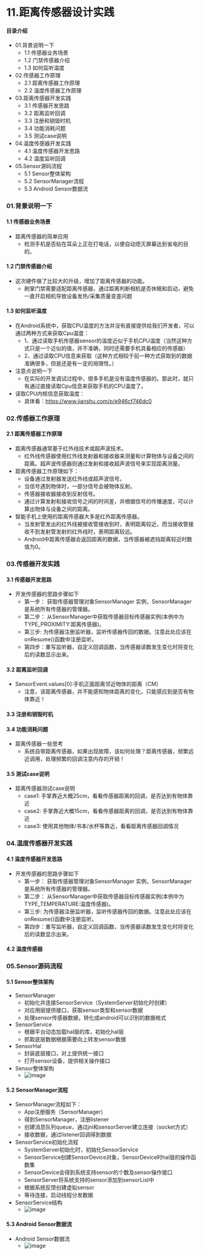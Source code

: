 # 11.距离传感器设计实践
#### 目录介绍
- 01.背景说明一下
  - 1.1 传感器业务场景
  - 1.2 门禁传感器介绍
  - 1.3 如何监听温度
- 02.传感器工作原理
  - 2.1 距离传感器工作原理
  - 2.2 温度传感器工作原理
- 03.距离传感器开发实践
  - 3.1 传感器开发思路
  - 3.2 距离监听回调
  - 3.3 注册和销毁时机
  - 3.4 功能消耗问题
  - 3.5 测试case说明
- 04.温度传感器开发实践
  - 4.1 温度传感器开发思路
  - 4.2 温度监听回调
- 05.Sensor源码流程
  - 5.1 Sensor整体架构
  - 5.2 SensorManager流程
  - 5.3 Android Sensor数据流

### 01.背景说明一下
#### 1.1 传感器业务场景
- 距离传感器的简单应用
    - 检测手机是否贴在耳朵上正在打电话，以便自动熄灭屏幕达到省电的目的。



#### 1.2 门禁传感器介绍
- 这次硬件做了比较大的升级，增加了距离传感器的功能。
    - 刷掌门禁需要适配距离传感器，通过距离判断相机是否休眠和启动，避免一直开启相机导致设备发热/采集质量变差问题



#### 1.3 如何监听温度
- 在Android系统中，获取CPU温度的方法并没有直接提供给我们开发者，可以通过两种方式来获取Cpu温度：
    - 1、通过读取手机传感器sensor的温度近似于手机CPU温度（当然这种方式只是一个近似的值，并不准确，同时还需要手机具备相应的传感器）
    - 2、通过读取CPU信息来获取（这种方式相较于前一种方式获取到的数据准确很多，但是还是有一定的局限性。）
- 注意点说明一下
    - 在实际的开发调试过程中，很多手机是没有温度传感器的。那此时，就只有通过直接读取Cpu信息来获取手机的CPU温度了。
- 读取CPU内核信息获取温度：
    - 具体看：https://www.jianshu.com/p/e946cf746dc0



### 02.传感器工作原理
#### 2.1 距离传感器工作原理
- 距离传感器通常基于红外线技术或超声波技术。
    - 红外线传感器使用红外线发射器和接收器来测量和计算物体与设备之间的距离。超声波传感器则通过发射和接收超声波信号来实现距离测量。
- 距离传感器工作原理如下：
    - 设备通过发射器发送红外线或超声波信号。
    - 当信号遇到物体时，一部分信号会被物体反射。
    - 传感器接收器接收到反射信号。
    - 通过计算发射和接收信号之间的时间差，并根据信号的传播速度，可以计算出物体与设备之间的距离。
- 智能手机上使用的距离传感器大多是红外距离传感器。
    - 当发射管发出的红外线被接收管接收到时，表明距离较近，而当接收管接收不到发射管发射的红外线时，表明距离较远。
    - Android中距离传感器会返回距离的数据，当传感器被遮挡距离较近时数值为0。



### 03.传感器开发实践
#### 3.1 传感器开发思路
- 开发传感器的思路步骤如下
    - 第一步： 获取传感器管理对象SensorManager 实例，SensorManager 是系统所有传感器的管理器。
    - 第二步： 从SensorManager中获取传感器目标传感器实例(本例中为 TYPE_PROXIMITY:距离传感器)。
    - 第三步: 为传感器注册监听器，监听传感器传回的数据。注意此处应该在onResume()函数中注册监听。
    - 第四步：重写监听器，自定义回调函数，当传感器读数发生变化时将变化后的读数显示出来。




#### 3.2 距离监听回调
- SensorEvent.values[0]:手机正面距离邻近物体的距离（CM）
    - 注意，该距离传感器，并不能感知物体距离的变化，只能感应到是否有物体靠近！


#### 3.3 注册和销毁时机


#### 3.4 功能消耗问题
- 距离传感器一些思考
    - 系统自带距离传感器，如果出现故障，该如何处理？距离传感器，频繁远近调用，处理频繁的回调注意内存的开销！


#### 3.5 测试case说明
- 距离传感器测试case说明
    - case1: 手掌靠近大概25cm，看看传感器距离的回调，是否达到有物体靠近
    - case2: 手掌靠近大概15cm，看看传感器距离的回调，是否达到有物体靠近 
    - case3: 使用其他物体/书本/水杯等靠近，看看距离传感器回调情况



### 04.温度传感器开发实践
#### 4.1 温度传感器开发思路
- 开发传感器的思路步骤如下
  - 第一步： 获取传感器管理对象SensorManager 实例，SensorManager 是系统所有传感器的管理器。
  - 第二步： 从SensorManager中获取传感器目标传感器实例(本例中为 TYPE_TEMPERATURE:温度传感器)。
  - 第三步: 为传感器注册监听器，监听传感器传回的数据。注意此处应该在onResume()函数中注册监听。
  - 第四步：重写监听器，自定义回调函数，当传感器读数发生变化时将变化后的读数显示出来。



#### 4.2 温度传感器


### 05.Sensor源码流程
#### 5.1 Sensor整体架构
- SensorManager 
    - 初始化并连接SensorService（SystemServer初始化时创建） 
    - 对应用层提供接口，获取sensor类型和sensor数据 
    - 处理sensor传感器数据，转化成android可以识别的数据格式
- SensorService
    - 根据平台动态加载hal层的库，初始化hal层 
    - 抓取底层数据根据需要向上转发sensor数据
- SensorHal 
    - 封装底层接口，对上提供统一接口 
    - 打开sensor设备，提供相关操作接口
- Sensor整体架构
    - ![image](https://img-blog.csdnimg.cn/direct/25938e6a5c5f497cb3daf0177fe9aa5d.png)




#### 5.2 SensorManager流程
- SensorManager流程如下：
    - App注册服务（SensorManager） 
    - 得到SensorManager，注册listener 
    - 创建消息队列queue，通过jni和sensorServer建立连接（socket方式） 
    - 接收数据，通过listener回调得到数据
- SensorService初始化流程
    - SystemServer初始化时，初始化SensorService 
    - SensorService创建SensorDevice对象，SensorDevice时hal层的操作函数集 
    - SensorDevice会得到系统支持sensor的个数及sensor操作接口 
    - SensorServer将系统支持的sensor添加到sensorList中 
    - 根据系统反馈创建虚拟sensor 
    - 等待连接，启动线程分发数据
- SensorService结构
    - ![image](https://img-blog.csdnimg.cn/direct/ea0b6674fdb94020a8ff7209f3fcf74f.png)



#### 5.3 Android Sensor数据流
- Android Sensor数据流
    - ![image](https://img-blog.csdnimg.cn/direct/4b6cf322b3e1432db9935601fc2c722d.png)









